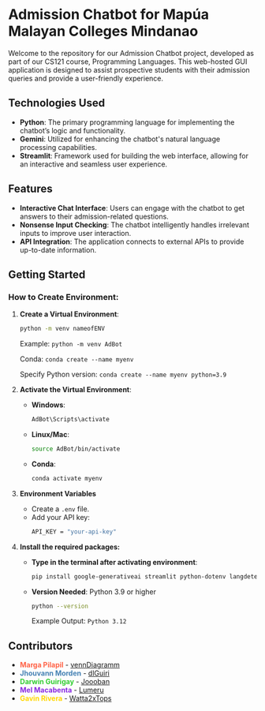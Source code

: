 # Admission Chatbot for Mapúa Malayan Colleges Mindanao

Welcome to the repository for our Admission Chatbot project, developed as part of our CS121 course, Programming Languages. This web-hosted GUI application is designed to assist prospective students with their admission queries and provide a user-friendly experience.

## Technologies Used

- **Python**: The primary programming language for implementing the chatbot’s logic and functionality.
- **Gemini**: Utilized for enhancing the chatbot's natural language processing capabilities.
- **Streamlit**: Framework used for building the web interface, allowing for an interactive and seamless user experience.

## Features

- **Interactive Chat Interface**: Users can engage with the chatbot to get answers to their admission-related questions.
- **Nonsense Input Checking**: The chatbot intelligently handles irrelevant inputs to improve user interaction.
- **API Integration**: The application connects to external APIs to provide up-to-date information.

## Getting Started

### How to Create Environment:

1. **Create a Virtual Environment**:
   ```bash
   python -m venv nameofENV
   ```
   Example: ``python -m venv AdBot``
   
   Conda: ``conda create --name myenv``
   
   Specify Python version: ``conda create --name myenv python=3.9``


3. **Activate the Virtual Environment**:
   - **Windows**:
     ```bash
     AdBot\Scripts\activate
     ```
   - **Linux/Mac**:
     ```bash
     source AdBot/bin/activate
     ```

   - **Conda**:
     ```bash
     conda activate myenv
     ```


4. **Environment Variables**
   - Create a `.env` file.
   - Add your API key:
     ```bash
     API_KEY = "your-api-key"
     ```


5. **Install the required packages:**
   - **Type in the terminal after activating environment**:
      ```bash
      pip install google-generativeai streamlit python-dotenv langdetect nltk
      ```
   - **Version Needed**: Python 3.9 or higher
      ```bash
      python --version
      ```
      Example Output: `Python 3.12`

## Contributors

- **<span style="color:#FF6347">Marga Pilapil</span>** - [vennDiagramm](https://github.com/vennDiagramm)
- **<span style="color:#4682B4">Jhouvann Morden</span>** - [dlGuiri](https://github.com/Joooban)
- **<span style="color:#32CD32">Darwin Guirigay</span>** - [Joooban](https://github.com/dlGuiri)
- **<span style="color:#8A2BE2">Mel Macabenta</span>** - [Lumeru](https://github.com/MeruMeru09)
- **<span style="color:#FFD700">Gavin Rivera</span>** - [Watta2xTops](https://github.com/Watta2xTops)
